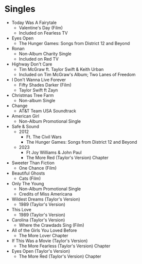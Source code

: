 # Singles
* Today Was A Fairytale
    * Valentine's Day (Film)
    * Included on Fearless TV
* Eyes Open
    * The Hunger Games: Songs from District 12 and Beyond
* Ronan
    * Non-Album Charity Single
    * Included on Red TV
* Highway Don't Care
    * Tim McGraw ft. Taylor Swift & Keith Urban
    * Included on Tim McGraw's Album; Two Lanes of Freedom
* I Don't Wanna Live Forever
    * Fifty Shades Darker (Film)
    * Taylor Swift ft Zayn
* Christmas Tree Farm
    * Non-album Single
* Change
    * AT&T Team USA Soundtrack
* American Girl
    * Non-Album Promotional Single
* Safe & Sound
    * 2012
        * Ft. The Civil Wars
        * The Hunger Games: Songs from District 12 and Beyond
    * 2023
        * Ft Joy Williams & John Paul
        * The More Red (Taylor's Version) Chapter
* Sweeter Than Fiction
    * One Chance (Film)
* Beautiful Ghosts
    * Cats (Film)
* Only The Young
    * Non-Album Promotional Single
    * Credits of Miss Americana
* Wildest Dreams (Taylor's Version)
    * 1989 (Taylor's Version)
* This Love
    * 1989 (Taylor's Version)
* Carolina (Taylor's Version)
    * Where the Crawdads Sing (Film)
* All of the Girls You Loved Before
    * The More Lover Chapter
* If This Was a Movie (Taylor's Version)
    * The More Fearless (Taylor's Version) Chapter
* Eyes Open (Taylor's Version)
    * The More Red (Taylor's Version) Chapter